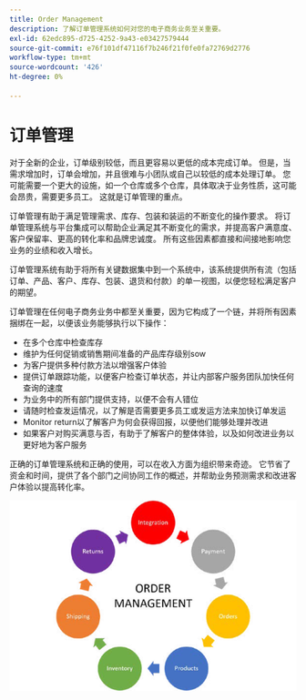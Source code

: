 ```yaml
---
title: Order Management
description: 了解订单管理系统如何对您的电子商务业务至关重要。
exl-id: 62edc895-d725-4252-9a43-e03427579444
source-git-commit: e76f101df47116f7b246f21f0fe0fa72769d2776
workflow-type: tm+mt
source-wordcount: '426'
ht-degree: 0%

---
```


# 订单管理

对于全新的企业，订单级别较低，而且更容易以更低的成本完成订单。 但是，当需求增加时，订单会增加，并且很难与小团队或自己以较低的成本处理订单。 您可能需要一个更大的设施，如一个仓库或多个仓库，具体取决于业务性质，这可能会昂贵，需要更多员工。 这就是订单管理的重点。

订单管理有助于满足管理需求、库存、包装和装运的不断变化的操作要求。 将订单管理系统与平台集成可以帮助企业满足其不断变化的需求，并提高客户满意度、客户保留率、更高的转化率和品牌忠诚度。 所有这些因素都直接和间接地影响您业务的业绩和收入增长。

订单管理系统有助于将所有关键数据集中到一个系统中，该系统提供所有流（包括订单、产品、客户、库存、包装、退货和付款）的单一视图，以便您轻松满足客户的期望。

订单管理在任何电子商务业务中都至关重要，因为它构成了一个链，并将所有因素捆绑在一起，以便该业务能够执行以下操作：

- 在多个仓库中检查库存
- 维护为任何促销或销售期间准备的产品库存级别sow
- 为客户提供多种付款方法以增强客户体验
- 提供订单跟踪功能，以便客户检查订单状态，并让内部客户服务团队加快任何查询的速度
- 为业务中的所有部门提供支持，以便不会有人错位
- 请随时检查发运情况，以了解是否需要更多员工或发运方法来加快订单发运
- Monitor return以了解客户为何会获得回报，以便他们能够处理并改进
- 如果客户对购买满意与否，有助于了解客户的整体体验，以及如何改进业务以更好地为客户服务

正确的订单管理系统和正确的使用，可以在收入方面为组织带来奇迹。 它节省了资金和时间，提供了各个部门之间协同工作的概述，并帮助业务预测需求和改进客户体验以提高转化率。

![订单管理流程图](../../assets/playbooks/order-management.png)
